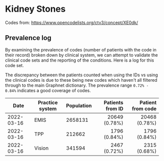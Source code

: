 # Kidney Stones

Codes from: https://www.opencodelists.org/ctv3/concept/XE0dk/


## Prevalence log

By examining the prevalence of codes (number of patients with the code in their record) broken down by clinical system, we can attempt to validate the clinical code sets and the reporting of the conditions. Here is a log for this code set.

The discrepancy between the patients counted when using the IDs vs using the clinical codes is due to these being new codes which haven't all filtered through to the main Graphnet dictionary. The prevalence range `0.72% - 0.84%` indicates a good coverage of codes.


| Date       | Practice system | Population | Patients from ID | Patient from code |
| ---------- | --------------- | ---------- | ---------------: | ----------------: |
| 2022-03-16 | EMIS            | 2658131    |    20649 (0.78%) |     20468 (0.78%) |
| 2022-03-16 | TPP             | 212662     |     1796 (0.84%) |      1796 (0.84%) |
| 2022-03-16 | Vision          | 341594     |     2467 (0.72%) |      2315 (0.68%) |
